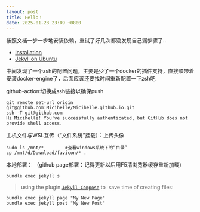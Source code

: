 ```yaml
---
layout: post
title: Hello！
date: 2025-01-23 23:09 +0800
---
```


按照文档一步一步地安装依赖，重试了好几次都没发现自己漏步骤了..
- [Installation](https://jekyllrb.com/docs/installation/)
- [Jekyll on Ubuntu](https://jekyllrb.com/docs/installation/ubuntu/)

中间发现了一个zsh的配置问题，主要是少了一个docker的插件支持，直接顺带着安装docker-engine了，后面应该还要找时间重新配置一下zsh吧

github-action:切换成ssh链接以确保push
```
git remote set-url origin git@github.com:Micihelle/Micihelle.github.io.git
ssh -T git@github.com
Hi Micihelle! You've successfully authenticated, but GitHub does not provide shell access.
```

主机文件与WSL互传（“文件系统”挂载）：上传头像
```
sudo ls /mnt/*        #查看windows系统下的“目录”
cp /mnt/d/Download/favicon/* .
```

本地部署： （github page部署：记得更新以后用F5清浏览器缓存重新加载）
```
bundle exec jekyll s
```

>using the plugin [`Jekyll-Compose`](https://github.com/jekyll/jekyll-compose) to  save time of creating files:

```
bundle exec jekyll page "My New Page"
bundle exec jekyll post "My New Post"
```
